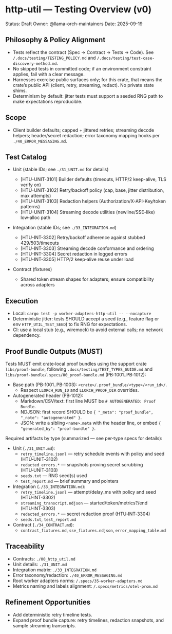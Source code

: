 # http-util — Testing Overview (v0)

Status: Draft
Owner: @llama-orch-maintainers
Date: 2025-09-19

## Philosophy & Policy Alignment

- Tests reflect the contract (Spec → Contract → Tests → Code). See `/.docs/testing/TESTING_POLICY.md` and `/.docs/testing/test-case-discovery-method.md`.
- No skipped tests in committed code; if an environment constraint applies, fail with a clear message.
- Harnesses exercise public surfaces only; for this crate, that means the crate’s public API (client, retry, streaming, redact). No private state shims.
- Determinism by default: jitter tests must support a seeded RNG path to make expectations reproducible.

## Scope

- Client builder defaults; capped + jittered retries; streaming decode helpers; header/secret redaction; error taxonomy mapping hooks per `./40_ERROR_MESSAGING.md`.

## Test Catalog

- Unit (stable IDs; see `./31_UNIT.md` for details)
  - [HTU-UNIT-3101] Builder defaults (timeouts, HTTP/2 keep-alive, TLS verify on)
  - [HTU-UNIT-3102] Retry/backoff policy (cap, base, jitter distribution, max attempts)
  - [HTU-UNIT-3103] Redaction helpers (Authorization/X-API-Key/token patterns)
  - [HTU-UNIT-3104] Streaming decode utilities (newline/SSE-like) low‑alloc path

- Integration (stable IDs; see `./33_INTEGRATION.md`)
  - [HTU-INT-3302] Retry/backoff adherence against stubbed 429/503/timeouts
  - [HTU-INT-3303] Streaming decode conformance and ordering
  - [HTU-INT-3304] Secret redaction in logged errors
  - [HTU-INT-3305] HTTP/2 keep‑alive reuse under load

- Contract (fixtures)
  - Shared token stream shapes for adapters; ensure compatibility across adapters

## Execution

- Local: `cargo test -p worker-adapters-http-util -- --nocapture`
- Deterministic jitter: tests SHOULD accept a seed (e.g., feature flag or env `HTTP_UTIL_TEST_SEED`) to fix RNG for expectations.
- CI: use a local stub (e.g., wiremock) to avoid external calls; no network dependency.

## Proof Bundle Outputs (MUST)

Tests MUST emit crate‑local proof bundles using the support crate `libs/proof-bundle`, following `.docs/testing/TEST_TYPES_GUIDE.md` and `libs/proof-bundle/.specs/00_proof-bundle.md` (PB‑1001..PB‑1012):

- Base path (PB‑1001..PB‑1003): `<crate>/.proof_bundle/<type>/<run_id>/`.
  - Respect `LLORCH_RUN_ID` and `LLORCH_PROOF_DIR` overrides.
- Autogenerated header (PB‑1012):
  - Markdown/CSV/text: first line MUST be `# AUTOGENERATED: Proof Bundle`.
  - NDJSON: first record SHOULD be `{ "_meta": "proof_bundle", "_note": "autogenerated" }`.
  - JSON: write a sibling `<name>.meta` with the header line, or embed `{ "generated_by": "proof-bundle" }`.

Required artifacts by type (summarized — see per‑type specs for details):
- Unit (`./31_UNIT.md`):
  - `retry_timeline.jsonl` — retry schedule events with policy and seed (HTU‑UNIT‑3102)
  - `redacted_errors.*` — snapshots proving secret scrubbing (HTU‑UNIT‑3103)
  - `seeds.txt` — RNG seed(s) used
  - `test_report.md` — brief summary and pointers
- Integration (`./33_INTEGRATION.md`):
  - `retry_timeline.jsonl` — attempt/delay_ms with policy and seed (HTU‑INT‑3302)
  - `streaming_transcript.ndjson` — started/token/metrics?/end (HTU‑INT‑3303)
  - `redacted_errors.*` — secret redaction proof (HTU‑INT‑3304)
  - `seeds.txt`, `test_report.md`
- Contract (`./34_CONTRACT.md`):
  - `contract_fixtures.md`, `sse_fixtures.ndjson`, `error_mapping_table.md`

## Traceability

- Contracts: `./00_http_util.md`
- Unit details: `./31_UNIT.md`
- Integration matrix: `./33_INTEGRATION.md`
- Error taxonomy/redaction: `./40_ERROR_MESSAGING.md`
- Root worker adapters norms: `/.specs/35-worker-adapters.md`
- Metrics naming and labels alignment: `/.specs/metrics/otel-prom.md`

## Refinement Opportunities

- Add deterministic retry timeline tests.
 - Expand proof bundle capture: retry timelines, redaction snapshots, and sample streaming transcripts.
